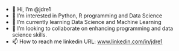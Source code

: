 - 👋 Hi, I’m @jdre1
- 👀 I’m interested in Python, R programming and Data Science
- 🌱 I’m currently learning Data Science and Machine Learning
- 💞️ I’m looking to collaborate on enhancing programming and data science skills.
- 📫 How to reach me linkedin URL: www.linkedin.com/in/jdre1

<!---
jdre1/jdre1 is a ✨ special ✨ repository because its `README.md` (this file) appears on your GitHub profile.
You can click the Preview link to take a look at your changes.
--->
